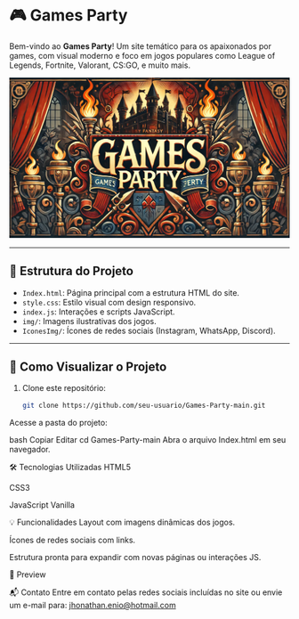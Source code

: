 # 🎮 Games Party

Bem-vindo ao **Games Party**! Um site temático para os apaixonados por games, com visual moderno e foco em jogos populares como League of Legends, Fortnite, Valorant, CS:GO, e muito mais.

![Banner](img/gamesparty.webp)

---

## 📂 Estrutura do Projeto

- `Index.html`: Página principal com a estrutura HTML do site.
- `style.css`: Estilo visual com design responsivo.
- `index.js`: Interações e scripts JavaScript.
- `img/`: Imagens ilustrativas dos jogos.
- `IconesImg/`: Ícones de redes sociais (Instagram, WhatsApp, Discord).

---

## 🚀 Como Visualizar o Projeto

1. Clone este repositório:
   ```bash
   git clone https://github.com/seu-usuario/Games-Party-main.git
Acesse a pasta do projeto:

bash
Copiar
Editar
cd Games-Party-main
Abra o arquivo Index.html em seu navegador.

🛠 Tecnologias Utilizadas
HTML5

CSS3

JavaScript Vanilla

💡 Funcionalidades
Layout com imagens dinâmicas dos jogos.

Ícones de redes sociais com links.

Estrutura pronta para expandir com novas páginas ou interações JS.

📸 Preview

📬 Contato
Entre em contato pelas redes sociais incluídas no site ou envie um e-mail para: jhonathan.enio@hotmail.com
